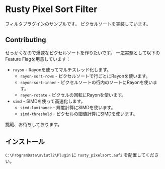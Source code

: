 # Rusty Pixel Sort Filter

フィルタプラグインのサンプルです。
ピクセルソートを実装しています。

## Contributing

せっかくなので爆速なピクセルソートを作りたいです。
一応実験として以下のFeature Flagを用意しています：
- `rayon` - Rayonを使ってマルチスレッド化します。
  - `rayon-sort-rows` - ピクセルソートで行ごとにRayonを使います。
  - `rayon-sort-inner` - ピクセルソートの行内のソートにRayonを使います。
  - `rayon-rotate` - ピクセルの回転にRayonを使います。
- `simd` - SIMDを使って高速化します。
  - `simd-luminance` - 輝度計算にSIMDを使います。
  - `simd-threshold` - ピクセルの閾値計算にSIMDを使います。

挑戦、お待ちしております。

## インストール

`C:\ProgramData\aviutl2\Plugin` に `rusty_pixelsort.auf2` を配置してください。
